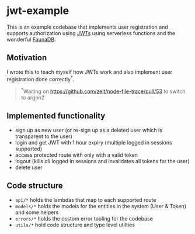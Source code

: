 # jwt-example

This is an example codebase that implements user registration and
supports authorization using [JWTs](https://jwt.io) using serverless
functions and the wonderful [FaunaDB](https://fauna.com).

## Motivation

I wrote this to teach myself how JWTs work and also implement user
registration done correctly<sup>\*</sup>.

> <sup>\*</sup>Waiting on https://github.com/zeit/node-file-trace/pull/53 to switch to argon2

## Implemented functionality

- sign up as new user (or re-sign up as a deleted user which is transparent to the user)
- login and get JWT with 1 hour expiry (multiple logged in sessions supported)
- access protected route with only with a valid token
- logout (kills _all_ logged in sessions and invalidates all tokens for the user)
- delete user

## Code structure

- `api/*` holds the lambdas that map to each supported route
- `models/*` holds the models for the entities in the system (User & Token) and some helpers
- `errors/*` holds the custom error tooling for the codebase
- `utils/*` hold code structure and type level utilties
